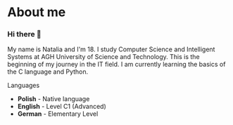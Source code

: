 # About me
### Hi there 👋
My name is Natalia and I'm 18. I study Computer Science and Intelligent Systems at AGH University of Science and Technology. This is the beginning of my journey in the IT field. I am currently learning the basics of the C language and Python.

Languages
+ **Polish** - Native language
+ **English** - Level C1 (Advanced)
+ **German** - Elementary Level
<!--
**nataliadybczak/nataliadybczak** is a ✨ _special_ ✨ repository because its `README.md` (this file) appears on your GitHub profile.

Here are some ideas to get you started:

- 🔭 I’m currently working on ...
- 🌱 I’m currently learning ...
- 👯 I’m looking to collaborate on ...
- 🤔 I’m looking for help with ...
- 💬 Ask me about ...
- 📫 How to reach me: ...
- 😄 Pronouns: ...
- ⚡ Fun fact: ...
-->
